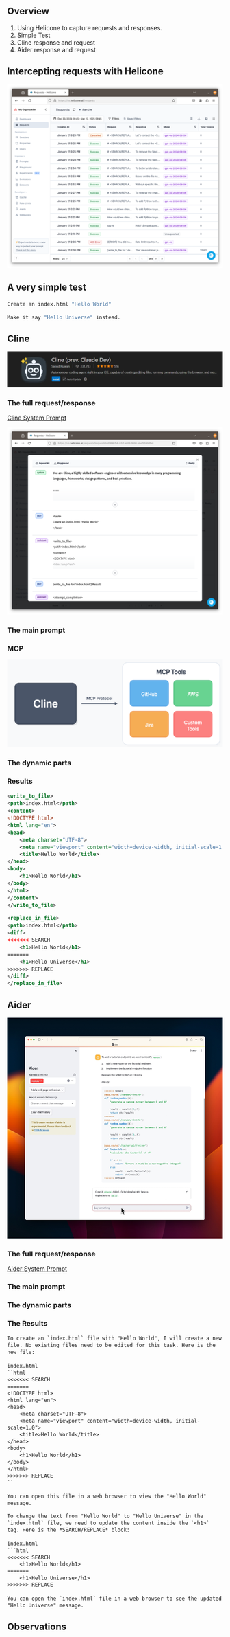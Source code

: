 ## Overview

1. Using Helicone to capture requests and responses.
1. Simple Test
1. Cline response and request
1. Aider response and request

## Intercepting requests with Helicone


![Alt text](helicone.png "Helicone")

## A very simple test

```sh
Create an index.html "Hello World"
```

```sh
Make it say "Hello Universe" instead.
```

## Cline

![Alt text](cline.png "Cline")

### The full request/response

[Cline System Prompt](https://gist.github.com/242816/4edc9fdbb052c9d9bef3d27e71620809)

![Alt text](cline-prompt.png "Cline")

### The main prompt
### MCP

![Alt text](mcp.png "MCP")

### The dynamic parts
### Results

```xml
<write_to_file>
<path>index.html</path>
<content>
<!DOCTYPE html>
<html lang="en">
<head>
    <meta charset="UTF-8">
    <meta name="viewport" content="width=device-width, initial-scale=1.0">
    <title>Hello World</title>
</head>
<body>
    <h1>Hello World</h1>
</body>
</html>
</content>
</write_to_file>
```

```xml
<replace_in_file>
<path>index.html</path>
<diff>
<<<<<<< SEARCH
    <h1>Hello World</h1>
=======
    <h1>Hello Universe</h1>
>>>>>>> REPLACE
</diff>
</replace_in_file>
```

## Aider

![Alt text](aider-web.png "Aider Web")

### The full request/response

[Aider System Prompt](https://gist.github.com/242816/1d84df20b036abb008dd5d0e92664579)

### The main prompt
### The dynamic parts
### The Results

```
To create an `index.html` file with "Hello World", I will create a new file. No existing files need to be edited for this task. Here is the new file:

index.html
``html
<<<<<<< SEARCH
=======
<!DOCTYPE html>
<html lang="en">
<head>
    <meta charset="UTF-8">
    <meta name="viewport" content="width=device-width, initial-scale=1.0">
    <title>Hello World</title>
</head>
<body>
    <h1>Hello World</h1>
</body>
</html>
>>>>>>> REPLACE
``

You can open this file in a web browser to view the "Hello World" message.
```

```
To change the text from "Hello World" to "Hello Universe" in the `index.html` file, we need to update the content inside the `<h1>` tag. Here is the *SEARCH/REPLACE* block:

index.html
```html
<<<<<<< SEARCH
    <h1>Hello World</h1>
=======
    <h1>Hello Universe</h1>
>>>>>>> REPLACE

You can open the `index.html` file in a web browser to see the updated "Hello Universe" message.
```

## Observations